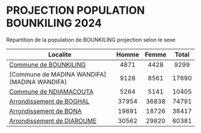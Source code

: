 # PROJECTION POPULATION BOUNKILING 2024
	
Répartition de la population de BOUNKILING projection selon le sexe
	
| Localite  | Homme | Femme | Total |
| --------- |:-----:|:-----:|:-----:|
| [Commune de BOUNKILING](BOUNKILING) | 4871 | 4428 | 9299 |
| [Commune de MADINA WANDIFA](MADINA WANDIFA) | 9128 | 8561 | 17690 |
| [Commune de NDIAMACOUTA](NDIAMACOUTA) | 5264 | 5141 | 10405 |
| [Arrondissement de BOGHAL](BOGHAL) | 37954 | 36838 | 74791 |
| [Arrondissement de BONA](BONA) | 19691 | 18726 | 38417 |
| [Arrondissement de DIAROUME](DIAROUME) | 30562 | 29820 | 60381 |

